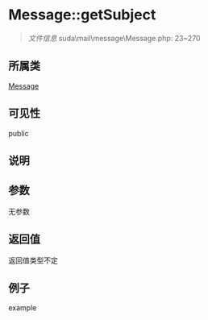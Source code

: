# Message::getSubject

> *文件信息* suda\mail\message\Message.php: 23~270
## 所属类 

[Message](../Message.md)

## 可见性

  public  
## 说明



## 参数

无参数
## 返回值
返回值类型不定
## 例子

example